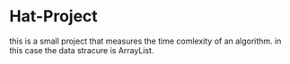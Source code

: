 # Hat-Project

this is a small project that measures the time comlexity of an algorithm. in this case the data stracure is ArrayList.
